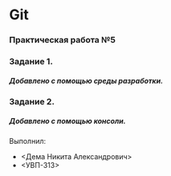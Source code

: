 # Git
### Практическая работа №5

### Задание 1.
##### Добавлено с помощью среды разработки.

### Задание 2.
##### Добавлено с помощью консоли.

Выполнил:
* <Дема Никита Александрович>
* <УВП-313>
